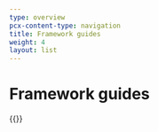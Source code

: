 ```yaml
---
type: overview
pcx-content-type: navigation
title: Framework guides
weight: 4
layout: list
---
```


# Framework guides

{{<render file="content-table.html" path="framework-guides" >}}
